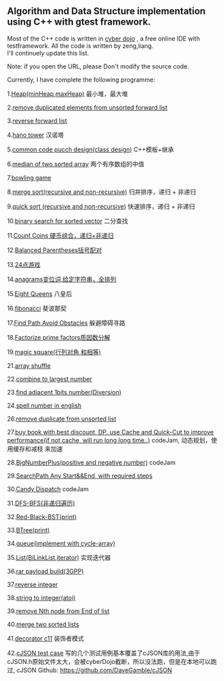  ## Algorithm and Data Structure implementation using C++ with gtest framework.
 
 Most of the C++ code is written in [cyber dojo](http://www.cyber-dojo.org) , a free online IDE with testframework. All the code is  written by zeng,liang.  
 I'll continuely update this list.
 
  Note: if you open the URL, please Don't modify the source code.
 
 Currently, I have complete the following programme:
 

 1.[Heap(minHeap,maxHeap)](https://www.cyber-dojo.org/kata/edit/c1s9FT) 最小堆，最大堆
 
 2.[remove duplicated elements from unsorted forward list](https://www.cyber-dojo.org/kata/edit/5hjsjc)
 
 3.[reverse forward list](https://www.cyber-dojo.org/kata/edit/v5m7qX)
 
 4.[hano tower]( https://www.cyber-dojo.org/kata/edit/4gSMuM) 汉诺塔
 
 5.[common code pucch design(class design)]( https://www.cyber-dojo.org/kata/edit/qyLeL5) C++模板+继承
 
 6.[median of two sorted array](  https://www.cyber-dojo.org/kata/edit/Z7Ymf5) 两个有序数组的中值
 
 7.[bowling game](   https://www.cyber-dojo.org/kata/edit/TQDmzJ)
 
 8.[merge sort(recursive and non-recursive)]( https://www.cyber-dojo.org/kata/edit/H3F2Cg) 归并排序，递归 + 非递归
 
 9.[quick sort (recursive and non-recursive)]( https://www.cyber-dojo.org/kata/edit/3bL8dx ) 快速排序，递归 +  非递归
 
 10.[binary search for sorted vector]( https://www.cyber-dojo.org/kata/edit/lzkFVV)  二分查找
 
 11.[Count Coins 硬币组合，递归+非递归 ]( https://www.cyber-dojo.org/kata/edit/ejFa3H)
 
 12.[Balanced Parentheses括号配对]( https://www.cyber-dojo.org/kata/edit/qyPKzS) 
 
 13.[24点游戏]( https://www.cyber-dojo.org/kata/edit/DnVATL )
 
 14.[anagrams变位词,给定字符串，全排列](https://www.cyber-dojo.org/kata/edit/Lnunpj)

 15.[Eight Queens]( https://www.cyber-dojo.org/kata/edit/UMrKTK)  八皇后
 
 16.[fibonacci](  https://www.cyber-dojo.org/kata/edit/HZz4Qv)  斐波那契
 
 17.[Find Path Avoid Obstacles]( https://www.cyber-dojo.org/kata/edit/EPQyRr) 躲避障碍寻路
 
 18.[Factorize prime factors质因数分解](  https://www.cyber-dojo.org/kata/edit/NygRte)
 
 19.[magic square(行列对角 和相等)](https://www.cyber-dojo.org/kata/edit/nzY139)


 21.[array shuffle]( https://www.cyber-dojo.org/kata/edit/9Pyuja)
 
 22.[combine to largest number](  https://www.cyber-dojo.org/kata/edit/pFecgM )
 
 23.[find adjacent 1bits number(Diversion)]( https://www.cyber-dojo.org/kata/edit/bUyltJ )
 
 24.[spell number in english]( https://www.cyber-dojo.org/kata/edit/cGEJm8) 
 

 
 26.[remove duplicate from unsorted list]( https://www.cyber-dojo.org/kata/edit/Hw2ARG)
 
 27.[buy book with best discount, DP. use Cache and Quick-Cut to improve performance(if not cache, will run long long time..)](  https://www.cyber-dojo.org/kata/edit/e1eWD3 )  codeJam, 动态规划，使用缓存和减枝 来加速
 
 28.[BigNumberPlus(positive and negative number)]( https://www.cyber-dojo.org/kata/edit/aFuWaw ) codeJam
 
 29.[SearchPath Any Start&&End, with required steps](https://www.cyber-dojo.org/kata/edit/UjAYAc) 
 
 30.[Candy Dispatch]( https://www.cyber-dojo.org/kata/edit/SEuu9L)  codeJam
 
 31.[DFS-BFS(非递归遍历)](https://www.cyber-dojo.org/kata/edit/McTXNQ)
 
 32.[Red-Black-BST(print)]( https://www.cyber-dojo.org/kata/edit/Xvs1Q0)

 33.[BTree(print)](  https://www.cyber-dojo.org/kata/edit/BYqkde)
 
 34.[queue(implement with cycle-array) ](  https://www.cyber-dojo.org/kata/edit/N2QHpV)

 35.[List(BiLinkList,iterator)](  https://www.cyber-dojo.org/kata/edit/lw9bKt) 实现迭代器
 
 36.[rar payload build(3GPP)](  https://www.cyber-dojo.org/kata/edit/Aefhn3)
 
 37.[reverse integer](  https://www.cyber-dojo.org/kata/edit/sccC5U)
 
 38.[string to integer(atoi)](  https://www.cyber-dojo.org/kata/edit/MDvnxW) 
 
 39.[remove Nth node from End of list](  https://www.cyber-dojo.org/kata/edit/sDqsuP)

 40.[merge two sorted lists]( https://www.cyber-dojo.org/kata/edit/0bLbwY)
 
 41.[decorator c11](https://www.cyber-dojo.org/kata/edit/nTHRcg) 装饰者模式
 
 42.[cJSON test case](https://www.cyber-dojo.org/kata/edit/1dhMxs )  写的几个测试用例基本覆盖了cJSON库的用法,由于cJSON.h原始文件太大，会被cyberDojo截断，所以没法跑，但是在本地可以跑过, cJSON Github: https://github.com/DaveGamble/cJSON
 
 
 
